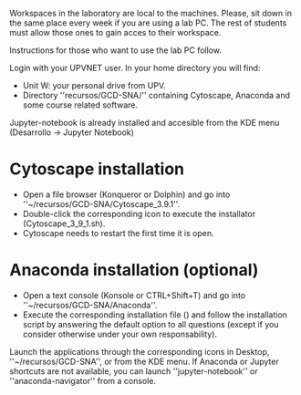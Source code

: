 
Workspaces in the laboratory are local to the machines. Please, sit down in the same place every week if you are using a lab PC. The rest of students must allow those ones to gain acces to their workspace.

Instructions for those who want to use the lab PC follow.

Login with your UPVNET user. In your home directory you will find:

- Unit W: your personal drive from UPV.
- Directory ''recursos/GCD-SNA/'' containing Cytoscape, Anaconda and some course related software.

Jupyter-notebook is already installed and accesible from the KDE menu (Desarrollo -> Jupyter Notebook)

# Cytoscape installation

- Open a file browser (Konqueror or Dolphin) and go into ''~/recursos/GCD-SNA/Cytoscape_3.9.1''. 
- Double-click the corresponding icon to execute the installator (Cytoscape_3_9_1.sh).
- Cytoscape needs to restart the first time it is open.

# Anaconda installation (optional)
- Open a text console (Konsole or CTRL+Shift+T) and go into ''~/recursos/GCD-SNA/Anaconda''.
- Execute the corresponding installation file () and follow the installation script by answering the default option to all questions (except if you consider otherwise under your own responsability).

Launch the applications through the corresponding icons in Desktop, ''~/recursos/GCD-SNA'', or from the KDE menu. If Anaconda or Jupyter shortcuts are not available, you can launch ''jupyter-notebook'' or ''anaconda-navigator'' from a console.
